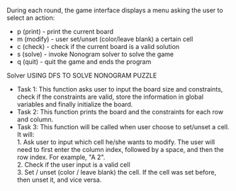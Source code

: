 During each round, the game interface displays a menu asking the user to select an action:
  - p (print) - print the current board
  - m (modify) - user set/unset (color/leave blank) a certain cell
  - c (check) - check if the current board is a valid solution
  - s (solve) - invoke Nonogram solver to solve the game
  - q (quit) - quit the game and ends the program

Solver 
USING DFS TO SOLVE NONOGRAM PUZZLE

- Task 1: This function asks user to input the board size and constraints, check if the constraints are valid, 
store the information in global variables and finally initialize the board.  
- Task 2: This function prints the board and the constraints for each row and column.
- Task 3: This function will be called when user choose to set/unset a cell.
          It will:  
              1. Ask user to input which cell he/she wants to modify. The user will need to first enter the column index, followed
                 by a space, and then the row index. For example, "A 2".  
              2. Check if the user input is a valid cell  
              3. Set / unset (color / leave blank) the cell. If the cell was set before, then unset it, and vice versa.  
